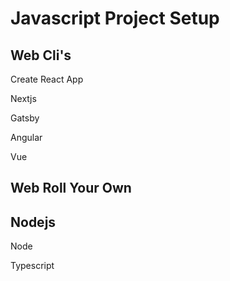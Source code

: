 # Javascript Project Setup

## Web Cli's

  Create React App

  Nextjs

  Gatsby

  Angular

  Vue

## Web Roll Your Own


## Nodejs

  Node

  Typescript